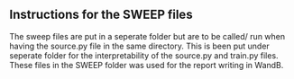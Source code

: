 ## Instructions for the SWEEP files
The sweep files are put in a seperate folder but are to be called/ run when having the source.py file in the same directory. This is been put under seperate folder 
for the interpretability of the source.py and train.py files. These files in the SWEEP folder was used for the report writing in WandB.
